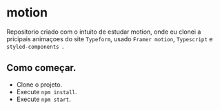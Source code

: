 # motion
 Repositorio criado com o intuito de estudar motion, onde eu clonei a pricipais animaçoes do site `Typeform`, usado `Framer motion`, `Typescript` e `styled-components
`.

## Como começar.
- Clone o projeto.
- Execute `npm install`.
- Execute `npm start`.
